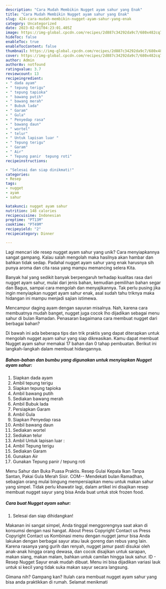 ```yaml
---
description: "Cara Mudah Membikin Nugget ayam sahur yang Enak"
title: "Cara Mudah Membikin Nugget ayam sahur yang Enak"
slug: 424-cara-mudah-membikin-nugget-ayam-sahur-yang-enak
category: Uncategorized
date: 2023-02-01T04:23:01.405Z
image: https://img-global.cpcdn.com/recipes/2d887c34292da9c7/680x482cq70/nugget-ayam-sahur-foto-resep-utama.jpg
hideToc: false
enableToc: true
enableTocContent: false
thumbnail: https://img-global.cpcdn.com/recipes/2d887c34292da9c7/680x482cq70/nugget-ayam-sahur-foto-resep-utama.jpg
cover: https://img-global.cpcdn.com/recipes/2d887c34292da9c7/680x482cq70/nugget-ayam-sahur-foto-resep-utama.jpg
author: Admin
authorAv: notfound
ratingvalue: 3.7
reviewcount: 13
recipeingredient:
- " dada ayam"
- " tepung terigu"
- " tepung tapioka"
- " bawang putih"
- " bawang merah"
- " Bubuk lada"
- " Garam"
- " Gula"
- " Penyedap rasa"
- " bawang daun"
- " wortel"
- " telur"
- " Untuk lapisan luar "
- " Tepung terigu"
- " Garam"
- " Air"
- " Tepung panir  tepung roti"
recipeinstructions:

- "Selesai dan siap dinikmati!"
categories:
- Resep
tags:
- nugget
- ayam
- sahur

katakunci: nugget ayam sahur 
nutrition: 148 calories
recipecuisine: Indonesian
preptime: "PT13M"
cooktime: "PT49M"
recipeyield: "2"
recipecategory: Dinner

---
```





Lagi mencari ide resep nugget ayam sahur yang unik? Cara menyiapkannya sangat gampang. Kalau salah mengolah maka hasilnya akan hambar dan bahkan tidak sedap. Padahal nugget ayam sahur yang enak harusnya sih punya aroma dan cita rasa yang mampu memancing selera Kita.





Banyak hal yang sedikit banyak berpengaruh terhadap kualitas rasa dari nugget ayam sahur, mulai dari jenis bahan, kemudian pemilihan bahan segar dan Bagus, sampai cara mengolah dan menyajikannya. Tak perlu pusing jika ingin menyiapkan nugget ayam sahur enak,      asal sudah tahu triknya maka hidangan ini mampu menjadi sajian istimewa.














Mencampur daging ayam dengan sayuran misalnya. Nah, karena cara membuatnya mudah banget, nugget juga cocok lho dijadikan sebagai menu sahur di bulan Ramadan. Penasaran bagaimana cara membuat nugget dari berbagai bahan?






Di bawah ini ada beberapa tips dan trik praktis yang dapat diterapkan untuk mengolah nugget ayam sahur yang siap dikreasikan. Kamu dapat membuat Nugget ayam sahur memakai 17 bahan dan 0 tahap pembuatan. Berikut ini langkah-langkah dalam membuat hidangannya.

<!--inarticleads1-->

##### Bahan-bahan dan bumbu yang digunakan untuk menyiapkan Nugget ayam sahur:

1. Siapkan  dada ayam
1. Ambil  tepung terigu
1. Siapkan  tepung tapioka
1. Ambil  bawang putih
1. Sediakan  bawang merah
1. Ambil  Bubuk lada
1. Persiapkan  Garam
1. Ambil  Gula
1. Siapkan  Penyedap rasa
1. Ambil  bawang daun
1. Sediakan  wortel
1. Sediakan  telur
1. Ambil  Untuk lapisan luar :
1. Ambil  Tepung terigu
1. Sediakan  Garam
1. Gunakan  Air
1. Gunakan  Tepung panir / tepung roti


Menu Sahur dan Buka Puasa Praktis. Resep Gulai Kepala Ikan Tanpa Santan, Pakai Gula Merah Sisir. COM-- Mendekati bulan Ramadhan, sebagian orang mulai bingung mempersiapkan menu untuk makan sahur yang simpel. Tidak perlu khawatir lagi, dalam artikel ini disajikan resep membuat nugget sayur yang bisa Anda buat untuk stok frozen food. 

<!--inarticleads2-->

##### Cara buat Nugget ayam sahur:


1. Selesai dan siap dihidangkan!

Makanan ini sangat simpel, Anda tinggal menggorengnya saat akan di konsumsi dengan nasi hangat. About Press Copyright Contact us Press Copyright Contact us Kombinasi menu dengan nugget jamur bisa Anda lakukan dengan berbagai sayur atau lauk goreng dan rebus yang lain. Karena rasanya yang gurih dan renyah, nugget jamur pasti disukai oleh anak-anak hingga orang dewasa, dan cocok disajikan untuk sarapan, makan siang, makan malam, bahkan untuk camilan hingga lauk sahur. ID - Resep Nugget Sayur enak mudah dibuat. Menu ini bisa dijadikan variasi lauk untuk si kecil yang tidak suka makan sayur secara langsung. 

Gimana nih? Gampang kan? Itulah cara membuat nugget ayam sahur yang bisa anda praktikkan di rumah. Selamat menikmati
